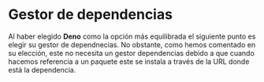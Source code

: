 # Gestor de dependencias

Al haber elegido **Deno** como la opción más equilibrada el siguiente punto es elegir su gestor de dependnecias. No obstante, como hemos comentado en su elección, este no necesita un gestor dependencias debido a que cuando hacemos referencia a un paquete este se instala a través de la URL donde está la dependencia.
